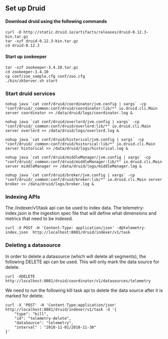 ## Set up Druid

#### Download druid using the following commands

```
curl -O http://static.druid.io/artifacts/releases/druid-0.12.3-bin.tar.gz
tar -xzf druid-0.12.3-bin.tar.gz
cd druid-0.12.3
```
#### Start up zookeeper

```curl http://www.gtlib.gatech.edu/pub/apache/zookeeper/zookeeper-3.4.10/zookeeper-3.4.10.tar.gz -o zookeeper-3.4.10.tar.gz
tar -xzf zookeeper-3.4.10.tar.gz
cd zookeeper-3.4.10
cp conf/zoo_sample.cfg conf/zoo.cfg
./bin/zkServer.sh start
```

### Start druid services

```
nohup java `cat conf/druid/coordinator/jvm.config | xargs` -cp "conf/druid/_common:conf/druid/coordinator:lib/*" io.druid.cli.Main server coordinator >> /data/druid/logs/coordinator.log &

nohup java `cat conf/druid/overlord/jvm.config | xargs` -cp "conf/druid/_common:conf/druid/overlord:lib/*" io.druid.cli.Main server overlord >> /data/druid/logs/overlord.log &

nohup java `cat conf/druid/historical/jvm.config | xargs` -cp "conf/druid/_common:conf/druid/historical:lib/*" io.druid.cli.Main server historical >> /data/druid/logs/historical.log &

nohup java `cat conf/druid/middleManager/jvm.config | xargs` -cp "conf/druid/_common:conf/druid/middleManager:lib/*" io.druid.cli.Main server middleManager >> /data/druid/logs/middleManager.log &

nohup java `cat conf/druid/broker/jvm.config | xargs` -cp "conf/druid/_common:conf/druid/broker:lib/*" io.druid.cli.Main server broker >> /data/druid/logs/broker.log &
```

### Indexing APIs

The /indexer/v1/task api can be used to index data. The telemetry-index.json is the ingestion spec file that will define what dimensions and metrics that need to be indexed.

```
curl -X POST -H 'Content-Type: application/json' -d@telemetry-index.json  http://localhost:8081/druid/indexer/v1/task
```

### Deleting a datasource

In order to delete a datasource (which will delete all segments), the following DELETE api can be used. This will only mark the data source for delete. 

```curl -XDELETE http://localhost:8081/druid/coordinator/v1/datasources/telemetry```

We need to run the following kill task api to delete the data source after it is marked for delete. 

```
curl -X 'POST' -H 'Content-Type:application/json' http://localhost:8081/druid/indexer/v1/task -d '{
    "type": "kill",
    "id": "telemetry-delete",
    "dataSource": "telemetry",
    "interval" : "2018-11-01/2018-11-30"
}'
```


